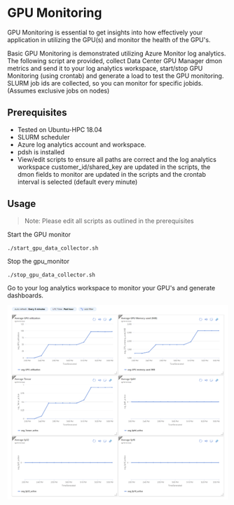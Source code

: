# GPU Monitoring

GPU Monitoring is essential to get insights into how effectively your application in utilizing the GPU(s) and monitor the health of the GPU's.

Basic GPU Monitoring is demonstrated utilizing Azure Monitor log analytics. The following script are provided, collect Data Center GPU Manager dmon metrics and send it to your log  analytics workspace, start/stop GPU Monitoring (using crontab) and generate a load to test the GPU monitoring.
SLURM job ids are collected, so you can monitor for specific jobids. (Assumes exclusive jobs on nodes)

## Prerequisites

- Tested on Ubuntu-HPC 18.04
- SLURM scheduler
- Azure log analytics account and workspace.
- pdsh is installed
- View/edit scripts to ensure all paths are correct and the log analytics workspace customer_id/shared_key are updated in the scripts, the dmon fields to monitor 
  are updated in the scripts and the crontab interval is selected (default every minute)


## Usage
>Note: Please edit all scripts as outlined in the prerequisites

Start the GPU monitor
```
./start_gpu_data_collector.sh
```

Stop the gpu_monitor
```
./stop_gpu_data_collector.sh
```
Go to your log analytics workspace to monitor your GPU's and generate dashboards.

![Alt text1](/experimental/gpu_monitoring/images/gpu-dash.png?raw=true "gpu-dash")
